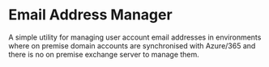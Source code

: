 # Email Address Manager
A simple utility for managing user account email addresses in environments where on premise domain accounts are synchronised with Azure/365 and there is no on premise exchange server to manage them.